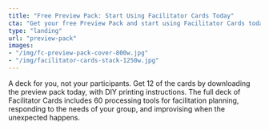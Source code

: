 ```yaml
---
title: "Free Preview Pack: Start Using Facilitator Cards Today"
cta: "Get your free Preview Pack and start using Facilitator Cards today"
type: "landing"
url: "preview-pack"
images:
- "/img/fc-preview-pack-cover-800w.jpg"
- "/img/facilitator-cards-stack-1250w.jpg"
---
```


A deck for you, not your participants. Get 12 of the cards by downloading the preview pack today, with DIY printing instructions. The full deck of Facilitator Cards includes 60 processing tools for facilitation planning, responding to the needs of your group, and improvising when the unexpected happens. 